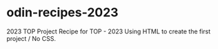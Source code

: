 # odin-recipes-2023
2023 TOP
Project Recipe for TOP - 2023 
Using HTML to create the first project / No CSS. 
